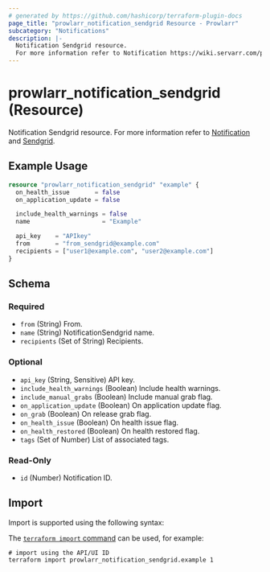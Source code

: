 ```yaml
---
# generated by https://github.com/hashicorp/terraform-plugin-docs
page_title: "prowlarr_notification_sendgrid Resource - Prowlarr"
subcategory: "Notifications"
description: |-
  Notification Sendgrid resource.
  For more information refer to Notification https://wiki.servarr.com/prowlarr/settings#connect and Sendgrid https://wiki.servarr.com/prowlarr/supported#sendgrid.
---
```


# prowlarr_notification_sendgrid (Resource)

<!-- subcategory:Notifications -->
Notification Sendgrid resource.
For more information refer to [Notification](https://wiki.servarr.com/prowlarr/settings#connect) and [Sendgrid](https://wiki.servarr.com/prowlarr/supported#sendgrid).

## Example Usage

```terraform
resource "prowlarr_notification_sendgrid" "example" {
  on_health_issue       = false
  on_application_update = false

  include_health_warnings = false
  name                    = "Example"

  api_key    = "APIkey"
  from       = "from_sendgrid@example.com"
  recipients = ["user1@example.com", "user2@example.com"]
}
```

<!-- schema generated by tfplugindocs -->
## Schema

### Required

- `from` (String) From.
- `name` (String) NotificationSendgrid name.
- `recipients` (Set of String) Recipients.

### Optional

- `api_key` (String, Sensitive) API key.
- `include_health_warnings` (Boolean) Include health warnings.
- `include_manual_grabs` (Boolean) Include manual grab flag.
- `on_application_update` (Boolean) On application update flag.
- `on_grab` (Boolean) On release grab flag.
- `on_health_issue` (Boolean) On health issue flag.
- `on_health_restored` (Boolean) On health restored flag.
- `tags` (Set of Number) List of associated tags.

### Read-Only

- `id` (Number) Notification ID.

## Import

Import is supported using the following syntax:

The [`terraform import` command](https://developer.hashicorp.com/terraform/cli/commands/import) can be used, for example:

```shell
# import using the API/UI ID
terraform import prowlarr_notification_sendgrid.example 1
```
